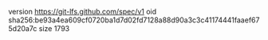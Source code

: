 version https://git-lfs.github.com/spec/v1
oid sha256:be93a4ea609cf0720ba1d7d02fd7128a88d90a3c3c41174441faaef675d20a7c
size 1793
